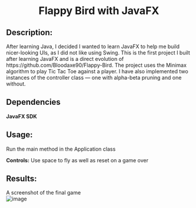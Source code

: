 <h1 align="center">Flappy Bird with JavaFX</h1>

<h2>Description:</h2>

<p>
After learning Java, I decided I wanted to learn JavaFX to help me build nicer-looking UIs, as I did not like using Swing. This is the first project I built after learning JavaFX and is a direct evolution of https://github.com/Bloodaxe90/Flappy-Bird.  
The project uses the Minimax algorithm to play Tic Tac Toe against a player. I have also implemented two instances of the controller class — one with alpha-beta pruning and one without.
</p>

<h2>Dependencies</h2>
<strong>JavaFX SDK</strong>

<h2>Usage:</h2>
<p>
Run the main method in the Application class
</p>
<p>
<strong>Controls:</strong> Use space to fly as well as reset on a game over
</p>

<h2>Results:</h2>

A screenshot of the final game  
![image](https://github.com/user-attachments/assets/29053114-5536-44c9-932d-a2dcac1adbaf)

